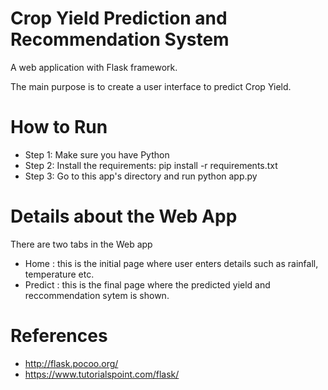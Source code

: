# Crop Yield Prediction and Recommendation System
A web application with Flask framework.

The main purpose is to create a user interface to predict Crop Yield.

# How to Run
* Step 1: Make sure you have Python
* Step 2: Install the requirements: pip install -r requirements.txt
* Step 3: Go to this app's directory and run python app.py

# Details about the Web App
There are two tabs in the Web app
* Home : this is the initial page where user enters details such as rainfall, temperature etc.
* Predict : this is the final page where the predicted yield and reccommendation sytem is shown.

# References
* http://flask.pocoo.org/
* https://www.tutorialspoint.com/flask/
